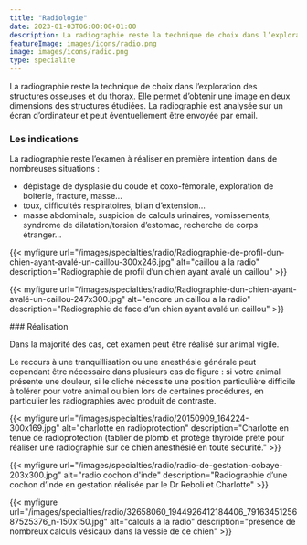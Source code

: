 ```yaml
---
title: "Radiologie"
date: 2023-01-03T06:00:00+01:00
description: La radiographie reste la technique de choix dans l’exploration des structures osseuses et du thorax.
featureImage: images/icons/radio.png
image: images/icons/radio.png
type: specialite
---
```


   
La radiographie reste la technique de choix dans l’exploration des structures osseuses et du thorax.
Elle permet d’obtenir une image en deux dimensions des structures étudiées.
La radiographie est analysée sur un écran d’ordinateur et peut éventuellement être envoyée par email.



### Les indications

La radiographie reste l’examen à réaliser en première intention dans de nombreuses situations :
* dépistage de dysplasie du coude et coxo-fémorale, exploration de boiterie, fracture, masse…
* toux, difficultés respiratoires, bilan d’extension…
* masse abdominale, suspicion de calculs urinaires, vomissements, syndrome de dilatation/torsion d’estomac, recherche de corps étranger…





{{< myfigure 
    url="/images/specialties/radio/Radiographie-de-profil-dun-chien-ayant-avalé-un-caillou-300x246.jpg"
    alt="caillou a la radio"
    description="Radiographie de profil d’un chien ayant avalé un caillou" >}}


{{< myfigure 
    url="/images/specialties/radio/Radiographie-dun-chien-ayant-avalé-un-caillou-247x300.jpg"
    alt="encore un caillou a la radio"
    description="Radiographie de face d’un chien ayant avalé un caillou" >}}

### Réalisation 

Dans la majorité des cas, cet examen peut être réalisé sur animal vigile.


Le recours à une tranquillisation ou une anesthésie générale peut cependant être nécessaire dans plusieurs cas de figure : si votre animal présente une douleur, si le cliché nécessite une position particulière difficile à tolérer pour votre animal ou bien lors de certaines procédures, en particulier les radiographies avec produit de contraste.

{{< myfigure 
    url="/images/specialties/radio/20150909_164224-300x169.jpg"
    alt="charlotte en radioprotection"
    description="Charlotte en tenue de radioprotection (tablier de plomb et protège thyroïde prête pour réaliser une radiographie sur ce chien anesthésié en toute sécurité." >}}

{{< myfigure 
    url="/images/specialties/radio/radio-de-gestation-cobaye-203x300.jpg"
    alt="radio cochon d'inde"
    description="Radiographie d’une cochon d’inde en gestation réalisée par le Dr Reboli et Charlotte" >}}

{{< myfigure 
    url="/images/specialties/radio/32658060_1944926412184406_7916345125687525376_n-150x150.jpg"
    alt="calculs a la radio"
    description="présence de nombreux calculs vésicaux dans la vessie de ce chien" >}}
    
    